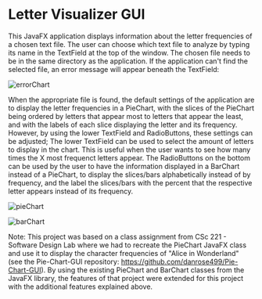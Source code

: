 # Letter Visualizer GUI
This JavaFX application displays information about the letter frequencies of a chosen text file. The user can choose which text file to analyze by typing its name in the TextField at the top of the window. The chosen file needs to be in the same directory as the application. If the application can't find the selected file, an error message will appear beneath the TextField:

![errorChart](https://user-images.githubusercontent.com/57165307/120226431-30936580-c215-11eb-8ddb-ce407950295b.png)

When the appropriate file is found, the default settings of the application are to display the letter frequencies in a PieChart, with the slices of the PieChart being ordered by letters that appear most to letters that appear the least, and with the labels of each slice displaying the letter and its frequency. However, by using the lower TextField and RadioButtons, these settings can be adjusted; The lower TextField can be used to select the amount of letters to display in the chart. This is useful when the user wants to see how many times the X most frequenct letters appear. The RadioButtons on the bottom can be used by the user to have the information displayed in a BarChart instead of a PieChart, to display the slices/bars alphabetically instead of by frequency, and the label the slices/bars with the percent that the respective letter appears instead of its frequency. 

![pieChart](https://user-images.githubusercontent.com/57165307/120226445-35f0b000-c215-11eb-9bd8-6f12b2de25b5.png)

![barChart](https://user-images.githubusercontent.com/57165307/120226447-38eba080-c215-11eb-9287-93247255af42.png)

Note: This project was based on a class assignment from CSc 221 - Software Design Lab where we had to recreate the PieChart JavaFX class and use it to display the character frequencies of "Alice in Wonderland" (see the Pie-Chart-GUI repository: https://github.com/danrose499/Pie-Chart-GUI). By using the existing PieChart and BarChart classes from the JavaFX library, the features of that project were extended for this project with the additional features explained above.
